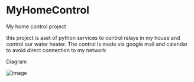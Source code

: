 # MyHomeControl
<p><heading>My home control project</heading>
<p>
this project is aset of python services to control relays in my house and control our water heater.
The control is made via google mail and calendar to avoid direct connection to my network
<p><heading> Diagram 
</heading>
<p>

![image](https://user-images.githubusercontent.com/118635882/203090644-492a2875-ce8a-4c32-9a73-409851052cdd.png)
